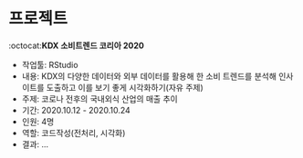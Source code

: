 # 프로젝트

:octocat:**KDX 소비트렌드 코리아 2020**
- 작업툴: RStudio
- 내용: KDX의 다양한 데이터와 외부 데이터를 활용해 한 소비 트렌드를 분석해 인사이트를 도출하고 이를 보기 좋게 시각화하기(자유 주제)
- 주제: 코로나 전후의 국내외식 산업의 매출 추이
- 기간: 2020.10.12 - 2020.10.24
- 인원: 4명
- 역할: 코드작성(전처리, 시각화)
- 결과: ...
